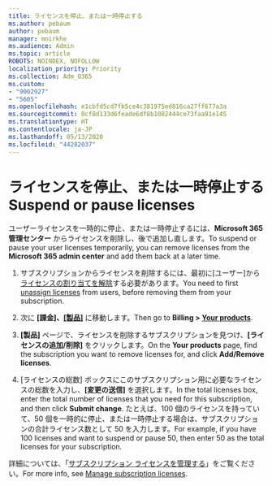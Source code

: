 ```yaml
---
title: ライセンスを停止、または一時停止する
ms.author: pebaum
author: pebaum
manager: mnirkhe
ms.audience: Admin
ms.topic: article
ROBOTS: NOINDEX, NOFOLLOW
localization_priority: Priority
ms.collection: Adm_O365
ms.custom:
- "9002927"
- "5605"
ms.openlocfilehash: e1cbfd5cd7fb5ce4c381975ed816ca27ff677a3a
ms.sourcegitcommit: 0cf8d133d6feade6df8b1082444ce73faa91e145
ms.translationtype: HT
ms.contentlocale: ja-JP
ms.lasthandoff: 05/13/2020
ms.locfileid: "44282037"
---
```

# <a name="suspend-or-pause-licenses"></a><span data-ttu-id="8e9f7-102">ライセンスを停止、または一時停止する</span><span class="sxs-lookup"><span data-stu-id="8e9f7-102">Suspend or pause licenses</span></span>

<span data-ttu-id="8e9f7-103">ユーザーライセンスを一時的に停止、または一時停止するには、**Microsoft 365 管理センター** からライセンスを削除し、後で追加し直します。</span><span class="sxs-lookup"><span data-stu-id="8e9f7-103">To suspend or pause your user licenses temporarily, you can remove licenses from the **Microsoft 365 admin center** and add them back at a later time.</span></span>

1. <span data-ttu-id="8e9f7-104">サブスクリプションからライセンスを削除するには、最初に[ユーザー]から[ ライセンスの割り当てを解除](https://docs.microsoft.com/microsoft-365/admin/manage/remove-licenses-from-users?view=o365-worldwide)する必要があります。</span><span class="sxs-lookup"><span data-stu-id="8e9f7-104">You need to first [unassign licenses](https://docs.microsoft.com/microsoft-365/admin/manage/remove-licenses-from-users?view=o365-worldwide) from users, before removing them from your subscription.</span></span>

2. <span data-ttu-id="8e9f7-105">次に **[課金]、[[製品]](https://go.microsoft.com/fwlink/p/?linkid=842054)** に移動します。</span><span class="sxs-lookup"><span data-stu-id="8e9f7-105">Then go to **Billing > [Your products](https://go.microsoft.com/fwlink/p/?linkid=842054)**.</span></span>

3. <span data-ttu-id="8e9f7-106">**[製品]** ページで、ライセンスを削除するサブスクリプションを見つけ、**[ライセンスの追加/削除]** をクリックします。</span><span class="sxs-lookup"><span data-stu-id="8e9f7-106">On the **Your products** page, find the subscription you want to remove licenses for, and click **Add/Remove licenses**.</span></span>

4. <span data-ttu-id="8e9f7-107">[ライセンスの総数] ボックスにこのサブスクリプション用に必要なライセンスの総数を入力し、**[変更の送信]** を選択します。</span><span class="sxs-lookup"><span data-stu-id="8e9f7-107">In the total licenses box, enter the total number of licenses that you need for this subscription, and then click **Submit change**.</span></span> <span data-ttu-id="8e9f7-108">たとえば、100 個のライセンスを持っていて、50 個を一時的に停止、または一時停止する場合は、サブスクリプションの合計ライセンス数として 50 を入力します。</span><span class="sxs-lookup"><span data-stu-id="8e9f7-108">For example, if you have 100 licenses and want to suspend or pause 50, then enter 50 as the total licenses for your subscription.</span></span>

<span data-ttu-id="8e9f7-109">詳細については、「[サブスクリプション ライセンスを管理する](https://docs.microsoft.com/microsoft-365/commerce/licenses/buy-licenses?view=o365-worldwide)」をご覧ください。</span><span class="sxs-lookup"><span data-stu-id="8e9f7-109">For more info, see [Manage subscription licenses](https://docs.microsoft.com/microsoft-365/commerce/licenses/buy-licenses?view=o365-worldwide).</span></span>
